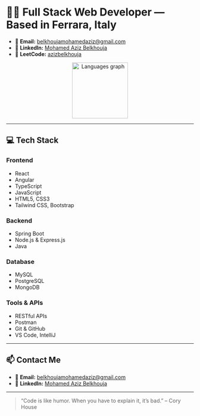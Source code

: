 # 👨‍💻 **Full Stack Web Developer — Based in Ferrara, Italy**

- 📧 **Email:** [belkhoujamohamedaziz@gmail.com](mailto:belkhoujamohamedaziz@gmail.com)  
- 💼 **LinkedIn:** [Mohamed Aziz Belkhouja](https://www.linkedin.com/in/mohamed-aziz-belkhouja/)  
- 🧩 **LeetCode:** [azizbelkhouja](https://leetcode.com/azizbelkhouja/)

<div align="center">
  <img src="https://github-readme-stats.vercel.app/api/top-langs?username=azizbelkhouja&layout=compact&langs_count=6&theme=dracula&hide_border=false" height="150" alt="Languages graph" />
</div>

---

## 💻 Tech Stack

### Frontend
- React
- Angular
- TypeScript
- JavaScript
- HTML5, CSS3
- Tailwind CSS, Bootstrap

### Backend
- Spring Boot
- Node.js & Express.js
- Java

### Database
- MySQL
- PostgreSQL
- MongoDB

### Tools & APIs
- RESTful APIs
- Postman
- Git & GitHub
- VS Code, IntelliJ

---
<!--
## 🚀 Projects

### 🛒 E-Commerce Platform [🔗](https://your-ecommerce-demo-link.com)
**Stack:** React (TypeScript), Spring Boot, MySQL, Tailwind  
A full-featured web app for browsing and ordering Italian gourmet products. Includes:
- Product catalog, wishlist, shopping cart
- Role-based access (public, users, admins)
- Promotions, discounts, and multilingual support
- ...

---
-->

## 📫 Contact Me

- 📧 **Email:** [belkhoujamohamedaziz@gmail.com](mailto:belkhoujamohamedaziz@gmail.com)
- 💼 **LinkedIn:** [Mohamed Aziz Belkhouja](https://www.linkedin.com/in/mohamed-aziz-belkhouja/)

---

> “Code is like humor. When you have to explain it, it’s bad.” – Cory House
